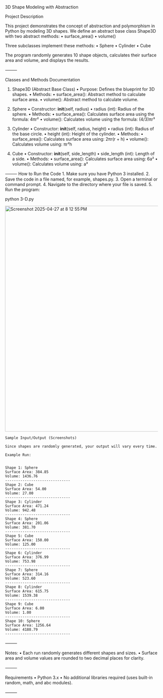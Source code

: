 3D Shape Modeling with Abstraction

Project Description

This project demonstrates the concept of abstraction and polymorphism in Python by modeling 3D shapes.
We define an abstract base class Shape3D with two abstract methods:
	•	surface_area()
	•	volume()

Three subclasses implement these methods:
	•	Sphere
	•	Cylinder
	•	Cube

The program randomly generates 10 shape objects, calculates their surface area and volume, and displays the results.

⸻

Classes and Methods Documentation

1. Shape3D (Abstract Base Class)
	•	Purpose: Defines the blueprint for 3D shapes.
	•	Methods:
	•	surface_area(): Abstract method to calculate surface area.
	•	volume(): Abstract method to calculate volume.

2. Sphere
	•	Constructor: __init__(self, radius)
	•	radius (int): Radius of the sphere.
	•	Methods:
	•	surface_area(): Calculates surface area using the formula: 4πr²
	•	volume(): Calculates volume using the formula: (4/3)πr³

3. Cylinder
	•	Constructor: __init__(self, radius, height)
	•	radius (int): Radius of the base circle.
	•	height (int): Height of the cylinder.
	•	Methods:
	•	surface_area(): Calculates surface area using: 2πr(r + h)
	•	volume(): Calculates volume using: πr²h

4. Cube
	•	Constructor: __init__(self, side_length)
	•	side_length (int): Length of a side.
	•	Methods:
	•	surface_area(): Calculates surface area using: 6a²
	•	volume(): Calculates volume using: a³

⸻
How to Run the Code
	1.	Make sure you have Python 3 installed.
	2.	Save the code in a file named, for example, shapes.py.
	3.	Open a terminal or command prompt.
	4.	Navigate to the directory where your file is saved.
	5.	Run the program:

python 3-D.py


<img width="742" alt="Screenshot 2025-04-27 at 8 12 55 PM" src="https://github.com/user-attachments/assets/628975bf-142e-45db-8b59-99dbe84a666d" />

``` ⸻
Sample Input/Output (Screenshots)

Since shapes are randomly generated, your output will vary every time.

Example Run:


Shape 1: Sphere
Surface Area: 384.85
Volume: 1436.76
------------------------------
Shape 2: Cube
Surface Area: 54.00
Volume: 27.00
------------------------------
Shape 3: Cylinder
Surface Area: 471.24
Volume: 942.48
------------------------------
Shape 4: Sphere
Surface Area: 201.06
Volume: 381.70
------------------------------
Shape 5: Cube
Surface Area: 150.00
Volume: 125.00
------------------------------
Shape 6: Cylinder
Surface Area: 376.99
Volume: 753.98
------------------------------
Shape 7: Sphere
Surface Area: 314.16
Volume: 523.60
------------------------------
Shape 8: Cylinder
Surface Area: 615.75
Volume: 1539.38
------------------------------
Shape 9: Cube
Surface Area: 6.00
Volume: 1.00
------------------------------
Shape 10: Sphere
Surface Area: 1256.64
Volume: 4188.79
------------------------------
```


⸻

 Notes:
	•	Each run randomly generates different shapes and sizes.
	•	Surface area and volume values are rounded to two decimal places for clarity.

⸻

 Requirements
	•	Python 3.x
	•	No additional libraries required (uses built-in random, math, and abc modules).

⸻


